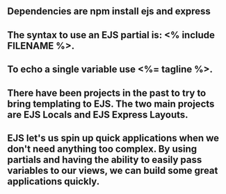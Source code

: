## Dependencies are npm install ejs and express ##

## The syntax to use an EJS partial is: <% include FILENAME %>. ##

## To echo a single variable use <%= tagline %>. ##

## There have been projects in the past to try to bring templating to EJS. The two main projects are EJS Locals and EJS Express Layouts.  ##

## EJS let's us spin up quick applications when we don't need anything too complex. By using partials and having the ability to easily pass variables to our views, we can build some great applications quickly. ##